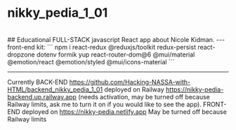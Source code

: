 # nikky_pedia_1_01

<br>
## Educational FULL-STACK javascript React app about Nicole Kidman.
---
front-end kit:
```
npm i react-redux @reduxjs/toolkit redux-persist react-dropzone dotenv formik yup react-router-dom@6 @mui/material @emotion/react @emotion/styled @mui/icons-material
```

---
Currently 
    BACK-END 
https://github.com/Hacking-NASSA-with-HTML/backend_nikky_pedia_1_01
deployed on Railway https://nikky-pedia-backend.up.railway.app (needs activation, 
may be turned off because Railway limits,
ask me to turn it on if you would like to see the app). 
    FRONT-END deployed on https://nikky-pedia.netlify.app May be turned off because Railway limits